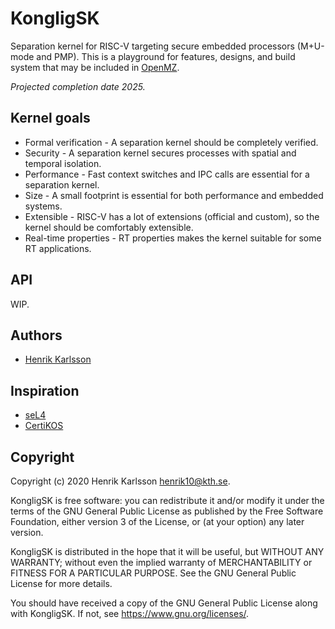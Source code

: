 # KongligSK
Separation kernel for RISC-V targeting secure embedded processors (M+U-mode and PMP). This is a playground for features, designs, and build system that may be included in [OpenMZ](https://github.com/castor-software/openmz). 

*Projected completion date 2025.*

## Kernel goals
- Formal verification - A separation kernel should be completely verified.
- Security - A separation kernel secures processes with spatial and temporal isolation.
- Performance - Fast context switches and IPC calls are essential for a separation kernel.
- Size - A small footprint is essential for both performance and embedded systems.
- Extensible - RISC-V has a lot of extensions (official and custom), so the kernel should be comfortably extensible.
- Real-time properties - RT properties makes the kernel suitable for some RT applications.

## API
WIP.

## Authors
- [Henrik Karlsson](https://github.com/HAKarlsson)

## Inspiration
- [seL4](https://sel4.systems/)
- [CertiKOS](http://flint.cs.yale.edu/certikos/)

## Copyright
Copyright (c) 2020 Henrik Karlsson <henrik10@kth.se>.

KongligSK is free software: you can redistribute it and/or modify
it under the terms of the GNU General Public License as published by
the Free Software Foundation, either version 3 of the License, or
(at your option) any later version.

KongligSK is distributed in the hope that it will be useful,
but WITHOUT ANY WARRANTY; without even the implied warranty of
MERCHANTABILITY or FITNESS FOR A PARTICULAR PURPOSE.  See the
GNU General Public License for more details.

You should have received a copy of the GNU General Public License
along with KongligSK.  If not, see <https://www.gnu.org/licenses/>.

